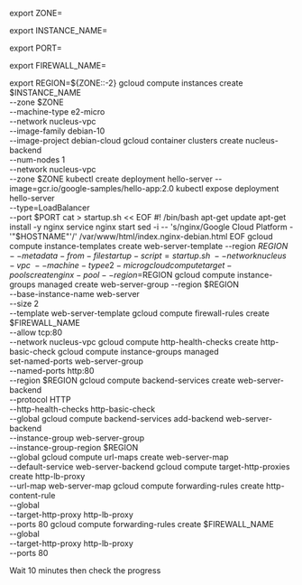 export ZONE=





export INSTANCE_NAME=





export PORT=





export FIREWALL_NAME=







export REGION=${ZONE::-2}
gcloud compute instances create $INSTANCE_NAME \
--zone $ZONE \
--machine-type e2-micro \
--network nucleus-vpc \
--image-family debian-10 \
--image-project debian-cloud
gcloud container clusters create nucleus-backend \
--num-nodes 1 \
--network nucleus-vpc \
--zone $ZONE
kubectl create deployment hello-server --image=gcr.io/google-samples/hello-app:2.0
kubectl expose deployment hello-server \
--type=LoadBalancer \
--port $PORT
cat > startup.sh << EOF
#! /bin/bash
apt-get update
apt-get install -y nginx
service nginx start
sed -i -- 's/nginx/Google Cloud Platform - '"\$HOSTNAME"'/' /var/www/html/index.nginx-debian.html
EOF
gcloud compute instance-templates create web-server-template --region $REGION \
--metadata-from-file startup-script=startup.sh \
--network nucleus-vpc \
--machine-type e2-micro
gcloud compute target-pools create nginx-pool --region=$REGION
gcloud compute instance-groups managed create web-server-group --region $REGION \
--base-instance-name web-server \
--size 2 \
--template web-server-template
gcloud compute firewall-rules create $FIREWALL_NAME \
--allow tcp:80 \
--network nucleus-vpc
gcloud compute http-health-checks create http-basic-check
gcloud compute instance-groups managed \
set-named-ports web-server-group \
--named-ports http:80 \
--region $REGION
gcloud compute backend-services create web-server-backend \
--protocol HTTP \
--http-health-checks http-basic-check \
--global
gcloud compute backend-services add-backend web-server-backend \
--instance-group web-server-group \
--instance-group-region $REGION \
--global
gcloud compute url-maps create web-server-map \
--default-service web-server-backend
gcloud compute target-http-proxies create http-lb-proxy \
--url-map web-server-map
gcloud compute forwarding-rules create http-content-rule \
--global \
--target-http-proxy http-lb-proxy \
--ports 80
gcloud compute forwarding-rules create $FIREWALL_NAME \
--global \
--target-http-proxy http-lb-proxy \
--ports 80


Wait 10 minutes then check the progress
